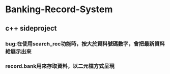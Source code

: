 # Banking-Record-System
## c++ sideproject

### bug:在使用search_rec功能時，按大於資料號碼數字，會把最新資料給展示出來
### record.bank用來存取資料，以二元檔方式呈現

